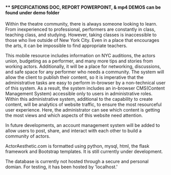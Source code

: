#### ** SPECIFICATIONS DOC, REPORT POWERPOINT, & mp4 DEMOS can be found under demo folder 
  
  
  Within the theatre community, there is always someone looking to learn. From inexperienced to professional, performers are constantly in class, teaching class, 
and studying. However, taking classes is inaccessible to those who live outside of New York City. Even in a place that encourages the arts, it can be impossible 
to find appropriate teachers. 
  
  This mobile resource includes information on NYC auditions, the actors union, budgeting as a performer, and many more tips and stories from working actors. Additionally, it will be a place for networking, discussions, and safe space for any performer who needs a community. 
The system will allow the client to publish their content, so it is imperative that the administrative tasks are easy to perform in-browser by a non-technical user of this system. As a result, the system includes an in-browser CMS(Content Management System) accessible only to users in administrative roles. Within this administrative system, additional to the capability to create content, will be analytics of website traffic, to ensure the most resourceful user experience. Here, the administrator can see which content is getting the most views and which aspects of this website need attention. 

In future developments, an account management system will be added to allow users to post, share, and interact with each other to build a community of actors.

ActorAesthetic.com is formatted using python, mysql, html, the flask framework and Bootstrap templates. It is still currently under development.

The database is currently not hosted through a secure and personal domian. For testing, it has been hosted by 'localhost.'
